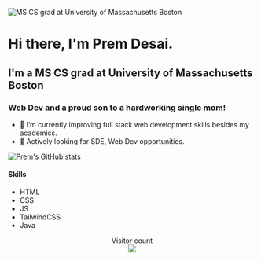 
![MS CS grad at University of Massachusetts Boston](https://pbs.twimg.com/profile_banners/1534935849292697600/1654881058/1500x500)
# Hi there, I'm Prem Desai.


## I'm a MS CS grad at University of Massachusetts Boston 
### Web Dev and a proud son to a hardworking single mom!
- 🌱 I’m currently improving full stack web development skills besides my academics.
- 👯 Actively looking for SDE, Web Dev opportunities.


[![Prem's GitHub stats](https://github-readme-stats.vercel.app/api?username=TheyCallMePrem)](https://github.com/anuraghazra/github-readme-stats)

#### Skills
- HTML
- CSS
- JS
- TailwindCSS
- Java

<p align="center"> 
  Visitor count<br>
  <img src="https://profile-counter.glitch.me/TheyCallMePrem/count.svg" />
</p>






